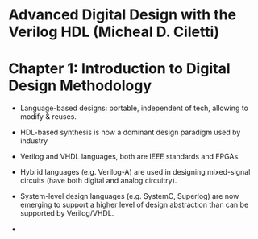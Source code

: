 # Advanced Digital Design with the Verilog HDL (Micheal D. Ciletti)
# Chapter 1: Introduction to Digital Design Methodology

- Language-based designs: portable, independent of tech, allowing to modify & reuses.
- HDL-based synthesis is now a dominant design paradigm used by industry
- Verilog and VHDL languages, both are IEEE standards and FPGAs.
- Hybrid languages (e.g. Verilog-A) are used in designing mixed-signal circuits (have both digital and analog circuitry).
- System-level design languages (e.g. SystemC, Superlog) are now emerging to support a higher level of design abstraction than can be supported by Verilog/VHDL.

- 
